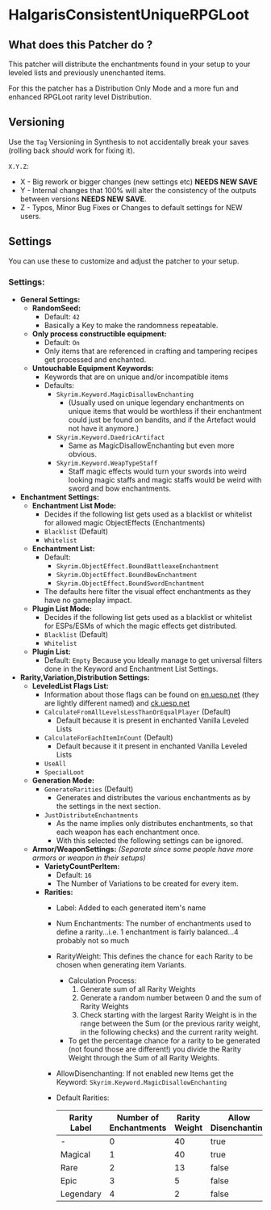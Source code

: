 # HalgarisConsistentUniqueRPGLoot

## What does this Patcher do ?

This patcher will distribute the enchantments found in your setup to your leveled lists and previously unenchanted items.  

For this the patcher has a Distribution Only Mode and a more fun and enhanced RPGLoot rarity level Distribution.

## Versioning

Use the `Tag` Versioning in Synthesis to not accidentally break your saves (rolling back *should* work for fixing it).

`X.Y.Z`:

- X - Big rework or bigger changes (new settings etc) **NEEDS NEW SAVE**
- Y - Internal changes that 100% will alter the consistency of the outputs between versions **NEEDS NEW SAVE**.
- Z - Typos, Minor Bug Fixes or Changes to default settings for NEW users.

## Settings

You can use these to customize and adjust the patcher to your setup.

### Settings:

- **General Settings:**
  - **RandomSeed:**
    - Default: `42`
    - Basically a Key to make the randomness repeatable.
  - **Only process constructible equipment:**
    - Default: `On`
    - Only items that are referenced in crafting and tampering recipes get processed and enchanted.
  - **Untouchable Equipment Keywords:**
    - Keywords that are on unique and/or incompatible items
    - Defaults:
      - `Skyrim.Keyword.MagicDisallowEnchanting`
        - (Usually used on unique legendary enchantments on unique items that would be worthless if their enchantment could just be found on bandits, and if the Artefact would not have it anymore.)
      - `Skyrim.Keyword.DaedricArtifact`
        - Same as MagicDisallowEnchanting but even more obvious.
      - `Skyrim.Keyword.WeapTypeStaff`
        - Staff magic effects would turn your swords into weird looking magic staffs and magic staffs would be weird with sword and bow enchantments.
- **Enchantment Settings:**
  - **Enchantment List Mode:**
    - Decides if the following list gets used as a blacklist or whitelist for allowed magic ObjectEffects (Enchantments)
    - `Blacklist` (Default)
    - `Whitelist`
  - **Enchantment List:**
    - Default:
      - `Skyrim.ObjectEffect.BoundBattleaxeEnchantment`
      - `Skyrim.ObjectEffect.BoundBowEnchantment`
      - `Skyrim.ObjectEffect.BoundSwordEnchantment`
    - The defaults here filter the visual effect enchantments as they have no gameplay impact.
  - **Plugin List Mode:**
    - Decides if the following list gets used as a blacklist or whitelist for ESPs/ESMs of which the magic effects get distributed.
    - `Blacklist` (Default)
    - `Whitelist`
  - **Plugin List:**
    - Default: `Empty` Because you Ideally manage to get universal filters done in the Keyword and Enchantment List Settings.
- **Rarity,Variation,Distribution Settings:**
  - **LeveledList Flags List:**
    - Information about those flags can be found on [en.uesp.net](https://en.uesp.net/wiki/Skyrim:Leveled_Lists) (they are lightly different named) and [ck.uesp.net](https://ck.uesp.net/wiki/LeveledItem)
    - `CalculateFromAllLevelsLessThanOrEqualPlayer` (Default)
      - Default because it is present in enchanted Vanilla Leveled Lists
    - `CalculateForEachItemInCount` (Default)
      - Default because it it present in enchanted Vanilla Leveled Lists
    - `UseAll`
    - `SpecialLoot`
  - **Generation Mode:**
    - `GenerateRarities` (Default)
      - Generates and distributes the various enchantments as by the settings in the next section.
    - `JustDistributeEnchantments`
      - As the name implies only distributes enchantments, so that each weapon has each enchantment once.
      - With this selected the following settings can be ignored.
  - **Armor/WeaponSettings:** _(Separate since some people have more armors or weapon in their setups)_
    - **VarietyCountPerItem:**
      - Default: `16`
      - The Number of Variations to be created for every item.
    - **Rarities:**
      - Label: Added to each generated item's name
      - Num Enchantments: The number of enchantments used to define a rarity...i.e. 1 enchantment is fairly balanced...4 probably not so much
      - RarityWeight: This defines the chance for each Rarity to be chosen when generating item Variants.
        - Calculation Process:
          1. Generate sum of all Rarity Weights
          2. Generate a random number between 0 and the sum of Rarity Weights
          3. Check starting with the largest Rarity Weight is in the range between the Sum (or the previous rarity weight, in the following checks) and the current rarity weight.
        - To get the percentage chance for a rarity to be generated (not found those are different!) you divide the Rarity Weight through the Sum of all Rarity Weights.
      - AllowDisenchanting: If not enabled new Items get the Keyword: `Skyrim.Keyword.MagicDisallowEnchanting`
      - Default Rarities:

        | Rarity Label | Number of Enchantments | Rarity Weight | Allow Disenchanting |
        |--------------| ---------------------- | ------------- | ------------------- |
        | -            | 0                      | 40            | true                |
        | Magical      | 1                      | 40            | true                |
        | Rare         | 2                      | 13            | false               |
        | Epic         | 3                      | 5             | false               |
        | Legendary    | 4                      | 2             | false               |

